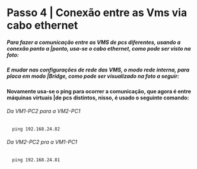 # Passo 4 | Conexão entre as Vms via cabo ethernet

#####  Para fazer a comunicação entre as VMS de pcs diferentes, usando a conexão ponto a |ponto, usa-se o cabo ethernet, como pode ser visto na foto:

#####  E mudar nas configurações de rede das VMS, o modo rede interna, para placa em modo |Bridge, como pode ser visualizado na foto a seguir: 

####  Novamente usa-se o ping para ocorrer a comunicação, que agora é entre máquinas virtuais |de pcs distintos, nisso, é usado o seguinte comando:

######    Da VM1-PC2  para a VM2-PC1
      ping 192.168.24.82
######    Da VM2-PC2  pra a VM1-PC1
      ping 192.168.24.81
